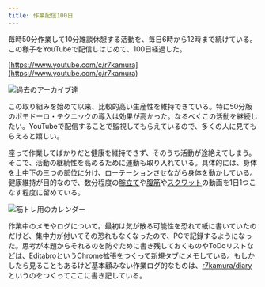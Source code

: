 ```yaml
---
title: 作業配信100日
---
```

毎時50分作業して10分雑談休憩する活動を、毎日6時から12時まで続けている。この様子をYouTubeで配信しはじめて、100日経過した。

[https://www.youtube.com/c/r7kamura](https://www.youtube.com/c/r7kamura)

![](https://lh3.googleusercontent.com/docs/ADP-6oGpKv4EGheNzqk37E27fW9XQneEBfSEHiKukCmb3Q7dsxnKIL5bEgvEcNRG7C3mrjJKev5tdgxzO0Q__7sGrXwTCr4II2735Yw4NW3lvUfKx2x-KrhinhgrbTLDo51qjTK4nhPI2yF9E5c1DlmHc8ixa2sRP4NoTUayQHBtqK4kk9iR9_wh7BYIfmgdX0SiDPYLZKH5cA5hQp4s_yswXoKeQQMFaGxbJRTB1DDVZbEI8bFO0MAilB_GmiGUiG-VEOa7M4XSOYA66d6neJk8I4SCL1_K3EdlGX62-nBIORnIcGPZqTuG7ht3vg1w8KmUnjAJKDCWV4bpWBimX7bwnxj2dsNxsnriykxtfK8-mcAyC0v0aqT3Do20_ue6OoUfRRBStMoRO_W82Qs_u5EvlHoY6ut6CEHeN5jgsXbFu7AxfMWayAcAjukFvCztbvj4-LqoquOFD6LOcvB7u1otLuTk7l8sYcUUclLNoJ1yaBOrseiAYoOtGG3FMG5uRYuVLizCh2YdII67gVOoiZWGJqQeD5HZHxbXza7Whtclur2061C--PFBR23zFjAPksMgsSXrWEQ5xJbDKQOWosq0mfwsZvFEp9Rbg-BScuW0xtQ698H5br4pjtb1Y_o5PJdFhRtSS8AxuG_bJFM1aDCCGheGsD2kQ2AUZrJ17TpBT03eVxP6Fv7hNt_5idTI6lfHXpWa01bHH5pjkRFmsdgiNus-AjWONUUslXsDlophWy8cNK3W8OHq43J1sph7D96n0N_rOSDKENHgrYvTTKwCZGy0Po5bDmzxVD81OM2DctirZnuuS61ISJCqjKgIxVYhj1c2pB4bnYX27JyoTfX8Gm73j01MMaDwOxYatuuGvQglb41Ea4foNCAByddPBGjICmBgp5aJWrYJ9QfkdAwbJi6a1lyD2Fo--b5s6r5_wiFJKjLRTk2YQc-4eEjGed27yMFqn3DXj8nIYBDLJTO_6eFDR2JIPRvJotIpdAVU8qbq4S4iRzNO5C3b47nLC4YEg2HAECNOqG_4vtfmyq6qzkibecvuVUmSCob4EpMKG2hLvCjy_EyLRo5XYVeLvMdpcLzfusLGpTIsML5ZV7PihsMjuDc85UeFLKADBkQvtvI1OgkM7k5snlQarFzx6D1g_WOf01rSvkJfl0qs4eSfrdMtSJTkQzC8LRSwLm9p2kv4WbK_TpTB-tVR1BjkcMzhzVE1rUmFGrtSnFTDRYdOBm3qKZ1PDyILBn8Mo2Jvzg_Wv0bZhg "過去のアーカイブ達")

この取り組みを始めて以来、比較的高い生産性を維持できている。特に50分版のポモドーロ・テクニックの導入は効果が高かった。なるべくこの活動を継続したい。YouTubeで配信することで監視してもらえているので、多くの人に見てもらえると嬉しい。

座って作業してばかりだと健康を維持できず、そのうち活動が途絶えてしまう。そこで、活動の継続性を高めるために運動も取り入れている。具体的には、身体を上中下の三つの部位に分け、ローテーションさせながら身体を動かしている。健康維持が目的なので、数分程度の[腕立て](https://www.youtube.com/watch?v=AL6KJ4gPx0c)や[腹筋](https://www.youtube.com/watch?v=RXlnM5K6vMc)や[スクワット](https://www.youtube.com/watch?v=LOuh44mpQRg)の動画を1日1つこなす程度に留めている。

![](https://lh3.googleusercontent.com/docs/ADP-6oFpvfTwe3ReWF694o4q-QBaqRSE6tBxv6qK5piaoqTPOV__c4ZB_uw3jKOlqVZpopKOK0sj3JPYipEGBk2blyqzm0yWtfb21lppMdodlIPuA6Yzau9nD-WDhCeujKwNZSiEfaVJJEmjyYYgZJS0biu9dqV4NxhfomApBX8AC0viVIwB4P7eLo74D7dPBU7RjRiVT6doRGwelMHOMjRa9bM467vywGLfTa0Imdcv7d7n_KK4zk_IPG1sclfsu_Q1-UBeBNJ5pJ3XrQl7eSnw-WI_PUoi57YOIaxE1zRXSllS_-Em40rx1h6gKhLW4dwdebdDuLVNqixmwh5meLHAjCAwwkQiVlEIYV_qYtEbzW61FIWiPCw4SC3PgwFhEa2SUSSdn3OuIemY3yh2wLH9dLaztjMKUpwx2yAW8yBxSYCfXjAk58lYaO2o64bkkK2QgtuEJMGEUoH0psOB-Qc_cs7FbxWWn_0NyCKoTreERfizOX0AAdKOlp0oVP1zff-LoONbE0dYTdzISZY22E_tlWomjZ9KaAHUqdxaHFucP9GPYtmexjUwY6h067F7xNMI7QQn0kdO-6AFx2xEsdSiXuHFWo3gux3f8HizdmK5dDADiReX6ienu0AiVECBTXJcxXcJ20wOto_vlQbOcGbTRQoJPLat1E9gkcAOyUXIlp5feBzlhKDRyBqDx2VBuvCC9XGzV2YwcMFXJRgWg-AV5YtW-KwKsA47PlS_LSQVCKyc7yU-eDItpVSHrrW5qEMscorLNEV23hMFca4NDpoKxP3aScUN52yVOLc4332aectx52yoPQD-nU1ZcnTaRXBwUh44fZ5v_WkfbHaojYQmHbPrg8iJfme1jGpNo3hZJ6YnIrfXTaZHKezVKkbw7ibmn80UF7QXOL9nRIPLsFzeFf0lsaiEe-yW8tjdOcwmYionsOtF1_d4BI5LZczwJJa8tGUImoeem4FIy8_zGLFrh-YXSQYz28-k0IrYSXuWjUsjb4bL1ozMsXpMb55EqvviM3LaQqM6eDAcgwFcRmt3qZcgh3bCl9S3HUO_ZWz-kgXlemBynEj-eiGVLdttZi-y_ecQSJB6p5VGf9Zg5mVptKtwhUaD8VYLO5gQOxsXcvqDdFZHKn6Fy6SO_SQmTjshpwVrcixzVIovmej4Z3dvJ5YbvjGIRD-IefYechI4_nRCZjSKRxXNfcrMBSN3LU6JMnH4SzMIhZnBI9Gmd0HGvjivwVDuWVwsq9ztLadZLeTVxEbk "筋トレ用のカレンダー")

作業中のメモやログについて。最初は気が散る可能性を恐れて紙に書いていたのだけど、集中力が付いてその恐れもなくなったので、PCで記録するようになった。思考が本題からそれるのを防ぐために書き残しておくものやToDoリストなどは、[Editabro](https://chrome.google.com/webstore/detail/editabro/eodgdnjgkjjlohklhoaapfhghgcoihmf)というChrome拡張をつくって新規タブにメモしている。もしかしたら見ることもあるけど基本顧みない作業ログ的なものは、[r7kamura/diary](https://r7kamura.github.io/diary/)というのをつくってここに書き記している。
